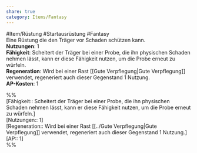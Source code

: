 ```yaml
---
share: true
category: Items/Fantasy
---
```

  
#Item/Rüstung #Startausrüstung #Fantasy   
Eine Rüstung die den Träger vor Schaden schützen kann.  
**Nutzungen**:  1  
**Fähigkeit**: Scheitert der Träger bei einer Probe, die ihn physischen Schaden nehmen lässt, kann er diese Fähigkeit nutzen, um die Probe erneut zu würfeln.  
**Regeneration**: Wird bei einer Rast [[Gute Verpflegung|Gute Verpflegung]] verwendet, regeneriert auch dieser Gegenstand 1 Nutzung.  
**AP-Kosten**: 1  
  
%%  
[Fähigkeit:: Scheitert der Träger bei einer Probe, die ihn physischen Schaden nehmen lässt, kann er diese Fähigkeit nutzen, um die Probe erneut zu würfeln.]  
[Nutzungen:: 1]  
[Regeneration:: Wird bei einer Rast [[../Gute Verpflegung|Gute Verpflegung]] verwendet, regeneriert auch dieser Gegenstand 1 Nutzung.]   
[AP:: 1]  
%%
